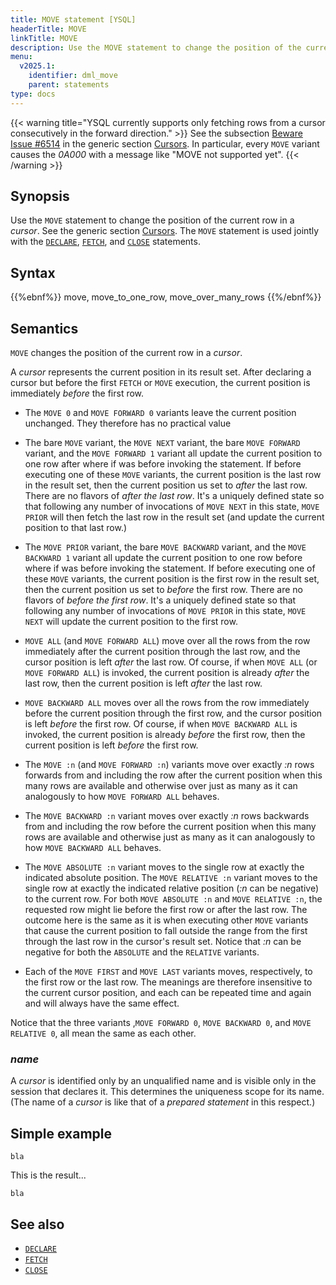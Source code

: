 ```yaml
---
title: MOVE statement [YSQL]
headerTitle: MOVE
linkTitle: MOVE
description: Use the MOVE statement to change the position of the current row in a cursor.
menu:
  v2025.1:
    identifier: dml_move
    parent: statements
type: docs
---
```


{{< warning title="YSQL currently supports only fetching rows from a cursor consecutively in the forward direction." >}}
See the subsection [Beware Issue #6514](../../../cursors/#beware-issue-6514) in the generic section [Cursors](../../../cursors/). In particular, every `MOVE` variant causes the _0A000_ with a message like "MOVE not supported yet".
{{< /warning >}}

## Synopsis

Use the `MOVE` statement to change the position of the current row in a _cursor_. See the generic section [Cursors](../../../cursors/). The `MOVE` statement is used jointly with the [`DECLARE`](../dml_declare), [`FETCH`](../dml_fetch), and [`CLOSE`](../dml_close) statements.

## Syntax

{{%ebnf%}}
  move,
  move_to_one_row,
  move_over_many_rows
{{%/ebnf%}}

## Semantics

`MOVE` changes the position of the current row in a _cursor_.

A _cursor_ represents the current position in its result set. After declaring a cursor but before the first `FETCH` or `MOVE` execution, the current position is immediately _before_ the first row.

- The `MOVE 0` and `MOVE FORWARD 0` variants leave the current position unchanged. They therefore has no practical value

- The bare `MOVE` variant, the `MOVE NEXT` variant, the bare `MOVE FORWARD` variant, and the `MOVE FORWARD 1` variant all update the current position to one row after where if was before invoking the statement. If before executing one of these `MOVE` variants, the current position is the last row in the result set, then the current position us set to _after_ the last row. There are no flavors of _after the last row_. It's a uniquely defined state so that following any number of invocations of `MOVE NEXT` in this state, `MOVE PRIOR` will then fetch the last row in the result set (and update the current position to that last row.)

- The `MOVE PRIOR` variant, the bare `MOVE BACKWARD` variant, and the `MOVE BACKWARD 1` variant all update the current position to one row before where if was before invoking the statement. If before executing one of these `MOVE` variants, the current position is the first row in the result set, then the current position us set to _before_ the first row. There are no flavors of _before the first row_. It's a uniquely defined state so that following any number of invocations of `MOVE PRIOR` in this state, `MOVE NEXT` will update the current position to the first row.

- `MOVE ALL` (and `MOVE FORWARD ALL`) move over all the rows from the row immediately after the current position through the last row, and the cursor position is left _after_ the last row. Of course, if when `MOVE ALL` (or `MOVE FORWARD ALL`) is invoked, the current position is already _after_ the last row, then the current position is left _after_ the last row.

- `MOVE BACKWARD ALL` moves over all the rows from the row immediately before the current position through the first row, and the cursor position is left _before_ the first row. Of course, if when `MOVE BACKWARD ALL` is invoked, the current position is already _before_ the first row, then the current position is left _before_ the first row.

- The `MOVE :n` (and `MOVE FORWARD :n`) variants move over exactly _:n_ rows forwards from and including the row after the current position when this many rows are available and otherwise over just as many as it can analogously to how `MOVE FORWARD ALL` behaves.

- The `MOVE BACKWARD :n` variant moves over exactly _:n_ rows backwards from and including the row before the current position when this many rows are available and otherwise just as many as it can analogously to how `MOVE BACKWARD ALL` behaves.

- The `MOVE ABSOLUTE :n` variant moves to the single row at exactly the indicated absolute position. The `MOVE RELATIVE :n` variant moves to the single row at exactly the indicated relative position (_:n_ can be negative) to the current row. For both `MOVE ABSOLUTE :n` and `MOVE RELATIVE :n`, the requested row might lie before the first row or after the last row. The outcome here is the same as it is when executing other `MOVE` variants that cause the current position to fall outside the range from the first through the last row in the cursor's result set. Notice that _:n_ can be negative for both the `ABSOLUTE` and the `RELATIVE` variants.

- Each of the `MOVE FIRST` and `MOVE LAST` variants moves, respectively, to the first row or the last row. The meanings are therefore insensitive to the current cursor position, and each can be repeated time and again and will always have the same effect.

Notice that the three variants ,`MOVE FORWARD 0`, `MOVE BACKWARD 0`, and `MOVE RELATIVE 0`, all mean the same as each other.

### *name*

A _cursor_ is identified only by an unqualified name and is visible only in the session that declares it. This determines the uniqueness scope for its name. (The name of a  _cursor_ is like that of a _prepared statement_ in this respect.)

## Simple example


```plpgsql
bla
```

This is the result...

```output
bla
```

## See also

- [`DECLARE`](../dml_declare)
- [`FETCH`](../dml_fetch)
- [`CLOSE`](../dml_close)
